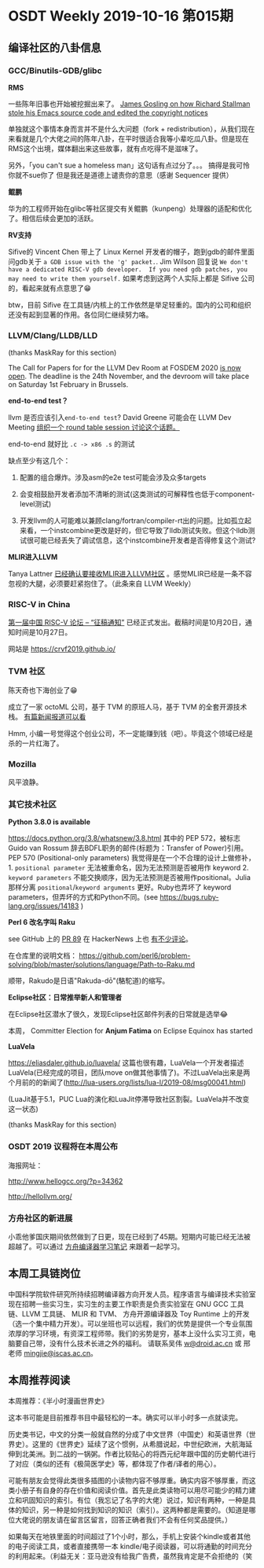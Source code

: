 # OSDT Weekly 2019-10-16 第015期

## 编译社区的八卦信息

### GCC/Binutils-GDB/glibc

**RMS**

一些陈年旧事也开始被挖掘出来了。
[James Gosling on how Richard Stallman stole his Emacs source code and edited the copyright notices](https://amp.reddit.com/r/programming/comments/dhrcxw/james_gosling_on_how_richard_stallman_stole_his/)

单独就这个事情本身而言并不是什么大问题（fork + redistribution），从我们现在来看就是几个大佬之间的陈年八卦，在平时很适合我等小辈吃瓜八卦。但是现在RMS这个出境，媒体翻出来这些故事，就有点吃得不是滋味了。

另外，「you can't sue a homeless man」这句话有点过分了。。。 搞得是我可怜你就不sue你了 但是我还是道德上谴责你的意思（感谢 Sequencer 提供）

**鲲鹏**

华为的工程师开始在glibc等社区提交有关鲲鹏（kunpeng）处理器的适配和优化了。相信后续会更加的活跃。

**RV支持**

Sifive的 Vincent Chen 带上了 Linux Kernel 开发者的帽子，跑到gdb的邮件里面问gdb关于 `a GDB issue with the 'g' packet.`.
Jim Wilson 回复说
`We don't have a dedicated RISC-V gdb developer.  If you need gdb patches, you may need to write them yourself.`
如果考虑到这两个人实际上都是 Sifive 公司的，看起来就有点意思了😁

btw，目前 Sifive 在工具链/内核上的工作依然是举足轻重的。国内的公司和组织还没有起到显著的作用。各位同仁继续努力咯。

### LLVM/Clang/LLDB/LLD

(thanks MaskRay for this section)

The Call for Papers for for the LLVM Dev Room at FOSDEM 2020 [is now
open](http://lists.llvm.org/pipermail/llvm-dev/2019-October/135735.html). The
deadline is the 24th November, and the devroom will take place on Saturday 1st
February in Brussels.


**end-to-end test？**

llvm 是否应该引入`end-to-end test`? David Greene 可能会在 LLVM Dev Meeting [组织一个 round table session 讨论这个话题。](http://lists.llvm.org/pipermail/llvm-dev/2019-October/135739.html)

end-to-end 就好比 `.c -> x86 .s` 的测试

缺点至少有这几个：

1. 配置的组合爆炸。涉及asm的e2e test可能会涉及众多targets

2. 会变相鼓励开发者添加不清晰的测试(这类测试的可解释性也低于component-level测试)

3. 开发llvm的人可能难以兼顾clang/fortran/compiler-rt出的问题。比如孤立起来看，一个instcombine更改是好的，但它导致了lldb测试失败。但这个lldb测试很可能已经丢失了调试信息，这个instcombine开发者是否得修复这个测试?

**MLIR进入LLVM**

Tanya Lattner
[已经确认要接收MLIR进入LLVM社区](http://lists.llvm.org/pipermail/llvm-dev/2019-October/135687.html)
。感觉MLIR已经是一条不容忽视的大腿，必须要赶紧抱住了。（此条来自 LLVM Weekly）

### RISC-V in China

[第一届中国 RISC-V 论坛 – “征稿通知”](https://riscv.org/2019/09/%E7%AC%AC%E4%B8%80%E5%B1%8A%E4%B8%AD%E5%9B%BD-risc-v-%E8%AE%BA%E5%9D%9B-%E5%BE%81%E7%A8%BF%E9%80%9A%E7%9F%A5/)
已经正式发出。截稿时间是10月20日，通知时间是10月27日。

网站是 https://crvf2019.github.io/

### TVM 社区

陈天奇也下海创业了😁

成立了一家 octoML 公司，基于 TVM 的原班人马，基于 TVM 的全套开源技术栈。 [有篇新闻报道可以看](https://mp.weixin.qq.com/s/hec4TbUDsKLxtncZqMsqAw)

Hmm, 小编一号觉得这个创业公司，不一定能赚到钱（吧）。毕竟这个领域已经是杀的一片红海了。

### Mozilla

风平浪静。

### 其它技术社区

**Python 3.8.0 is available**

https://docs.python.org/3.8/whatsnew/3.8.html 其中的 PEP 572，被标志 Guido van Rossum 辞去BDFL职务的邮件(标题为：Transfer of Power)引用。PEP 570 (Positional-only parameters) 我觉得是在一个不合理的设计上做修补，1. `positional parameter` 无法被重命名，因为无法预测是否被用作 keyword 2. `keyword parameters` 不能交换顺序，因为无法预测是否被用作positional。Julia那样分离 `positional`/`keyword arguments` 更好。Ruby也弄坏了 keyword parameters，但弄坏的方式和Python不同。(see https://bugs.ruby-lang.org/issues/14183 )

**Perl 6 改名字叫 Raku**

see GitHub 上的 [PR 89](https://github.com/perl6/problem-solving/pull/89)
在 HackerNews 上也
[有不少评论](https://news.ycombinator.com/item?id=21227430)。

在仓库里的说明文档：
https://github.com/perl6/problem-solving/blob/master/solutions/language/Path-to-Raku.md

顺带，Rakudo是日语"Rakuda-dō"(駱駝道)的缩写。


**Eclipse社区：日常推举新人和管理者**

在Eclipse社区潜水了很久，发现Eclipse社区邮件列表的日常就是选举😂

本周，
Committer Election for **Anjum Fatima** on Eclipse Equinox has started

**LuaVela**

https://eliasdaler.github.io/luavela/ 这篇也很有趣，LuaVela一个开发者描述LuaVela(已经完成的项目，团队move on做其他事情了)。不过LuaVela出来是两个月前的的新闻了(http://lua-users.org/lists/lua-l/2019-08/msg00041.html)

(LuaJit基于5.1，PUC Lua的演化和LuaJit停滞导致社区割裂。LuaVela并不改变这一状态)

(thanks MaskRay for this section)

### OSDT 2019 议程将在本周公布

海报网址：

http://www.hellogcc.org/?p=34362

http://hellollvm.org/

### 方舟社区的新进展

小乖他爹国庆期间依然做到了日更，现在已经到了45期。短期内可能已经无法被超越了。可以通过
[方舟编译器学习笔记](https://zhuanlan.zhihu.com/openarkcompiler)
来跟着一起学习。

## 本周工具链岗位

中国科学院软件研究所持续招聘编译器方向开发人员。程序语言与编译技术实验室现在招聘一些实习生，实习生的主要工作职责是负责实验室在 GNU GCC 工具链、LLVM 工具链、 MLIR 和 TVM、 方舟开源编译器及 Toy Runtime 上的开发（选一个集中精力开发）。可以坐班也可以远程，我们的优势是提供一个专业氛围浓厚的学习环境，有资深工程师带。我们的劣势是穷，基本上没什么实习工资，电脑要自己带，没有什么技术长进之外的福利。
请联系吴伟 w@droid.ac.cn 或 邢老师 mingjie@iscas.ac.cn。

## 本周推荐阅读

本周推荐：《半小时漫画世界史》

这本书可能是目前推荐书目中最轻松的一本。确实可以半小时多一点就读完。

历史类书记，中文的分类一般就自然的分成了中文世界（中国史）和英语世界（世界史）。这里的《世界史》延续了这个惯例，从希腊说起，中世纪欧洲，大航海延伸到北美洲。到二战的一锅粥。作者比较贴心的将西元纪年跟中国的历史朝代进行了对应（类似的还有《极简医学史》等，都体现了作者/译者的用心）。

可能有朋友会觉得此类很多插图的小读物内容不够厚重。确实内容不够厚重，而这类小册子有自身的存在价值和阅读价值。首先是此类读物可以用尽可能少的精力建立和巩固知识的索引。有位（我忘记了名字的大佬）说过，知识有两种，一种是具体的知识，另一种是如何找到知识的知识（索引）。这两种都是需要的。（知道是哪位大佬说的朋友请在留言区留言，回答正确者我们不会有任何奖品提供。）

如果每天在地铁里面的时间超过了1个小时，那么，手机上安装个kindle或者其他的电子阅读工具，或者直接携带一本 kindle/电子阅读器，可以将通勤的时间充分的利用起来。（利益无关：亚马逊没有给我广告费，虽然我肯定是不会拒绝的（笑
